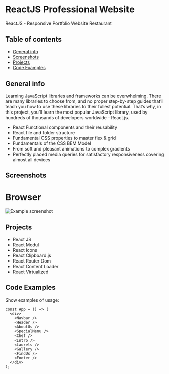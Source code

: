 # ReactJS Professional Website
ReactJS - Responsive Portfolio Website Restaurant


## Table of contents
* [General info](#general-info)
* [Screenshots](#screenshots)
* [Projects](#Projects)
* [Code Examples](#code-examples)

## General info
Learning JavaScript libraries and frameworks can be overwhelming. There are many libraries to choose from, and no proper step-by-step guides that’ll teach you how to use these libraries to their fullest potential. That’s why, in this project, you’ll learn the most popular JavaScript library, used by hundreds of thousands of developers worldwide - React.js.
- React Functional components and their reusability
- React file and folder structure
- Fundamental CSS properties to master flex & grid
- Fundamentals of the CSS BEM Model
- From soft and pleasant animations to complex gradients
- Perfectly placed media queries for satisfactory responsiveness covering almost  all devices

## Screenshots
# Browser
![Example screenshot](screenshot/screen-browser.jpg)



## Projects
- React JS
- React Modul
- React Icons
- React Clipboard.js
- React Router Dom
- React Content Loader
- React Virtualized

## Code Examples
Show examples of usage:
```
const App = () => (
  <div>
    <Navbar />
    <Header />
    <AboutUs />
    <SpecialMenu />
    <Chef />
    <Intro />
    <Laurels />
    <Gallery />
    <FindUs />
    <Footer />
  </div>
);
```
